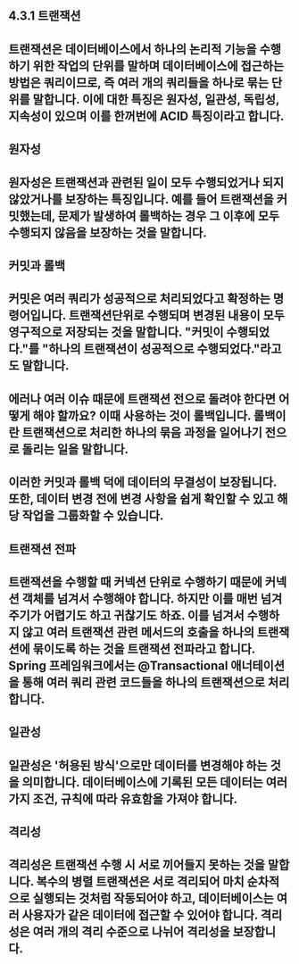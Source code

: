 ## 4.3.1 트랜잭션
## 트랜잭션은 데이터베이스에서 하나의 논리적 기능을 수행하기 위한 작업의 단위를 말하며 데이터베이스에 접근하는 방법은 쿼리이므로, 즉 여러 개의 쿼리들을 하나로 묶는 단위를 말합니다. 이에 대한 특징은 원자성, 일관성, 독립성, 지속성이 있으며 이를 한꺼번에 ACID 특징이라고 합니다.

## 원자성
## 원자성은 트랜잭션과 관련된 일이 모두 수행되었거나 되지 않았거나를 보장하는 특징입니다. 예를 들어 트랜잭션을 커밋했는데, 문제가 발생하여 롤백하는 경우 그 이후에 모두 수행되지 않음을 보장하는 것을 말합니다.

## 커밋과 롤백
## 커밋은 여러 쿼리가 성공적으로 처리되었다고 확정하는 명령어입니다. 트랜잭션단위로 수행되며 변경된 내용이 모두 영구적으로 저장되는 것을 말합니다. "커밋이 수행되었다."를 "하나의 트랜잭션이 성공적으로 수행되었다."라고도 말합니다.
## 에러나 여러 이슈 때문에 트랜잭션 전으로 돌려야 한다면 어떻게 해야 할까요? 이때 사용하는 것이 롤백입니다. 롤백이란 트랜잭션으로 처리한 하나의 묶음 과정을 일어나기 전으로 돌리는 일을 말합니다.
## 이러한 커밋과 롤백 덕에 데이터의 무결성이 보장됩니다. 또한, 데이터 변경 전에 변경 사항을 쉽게 확인할 수 있고 해당 작업을 그룹화할 수 있습니다.

## 트랜잭션 전파
## 트랜잭션을 수행할 때 커넥션 단위로 수행하기 때문에 커넥션 객체를 넘겨서 수행해야 합니다. 하지만 이를 매번 넘겨주기가 어렵기도 하고 귀찮기도 하죠. 이를 넘겨서 수행하지 않고 여러 트랜잭션 관련 메서드의 호출을 하나의 트랜잭션에 묶이도록 하는 것을 트랜잭션 전파라고 합니다. Spring 프레임워크에서는 @Transactional 애너테이션을 통해 여러 쿼리 관련 코드들을 하나의 트랜잭션으로 처리합니다.

## 일관성
## 일관성은 '허용된 방식'으로만 데이터를 변경해야 하는 것을 의미합니다. 데이터베이스에 기록된 모든 데이터는 여러 가지 조건, 규칙에 따라 유효함을 가져야 합니다.

## 격리성
## 격리성은 트랜잭션 수행 시 서로 끼어들지 못하는 것을 말합니다. 복수의 병렬 트랜잭션은 서로 격리되어 마치 순차적으로 실행되는 것처럼 작동되어야 하고, 데이터베이스는 여러 사용자가 같은 데이터에 접근할 수 있어야 합니다. 격리성은 여러 개의 격리 수준으로 나뉘어 격리성을 보장합니다.
